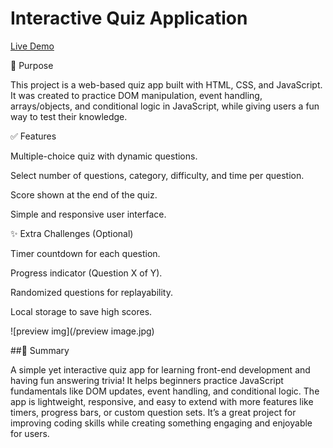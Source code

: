  # Interactive Quiz Application

 [Live Demo](missanju.github.io/Interactive-Quiz-Application)

📌 Purpose

This project is a web-based quiz app built with HTML, CSS, and JavaScript.
It was created to practice DOM manipulation, event handling, arrays/objects, and conditional logic in JavaScript, while giving users a fun way to test their knowledge.


✅ Features

Multiple-choice quiz with dynamic questions.

Select number of questions, category, difficulty, and time per question.

Score shown at the end of the quiz.

Simple and responsive user interface.



✨ Extra Challenges (Optional)

Timer countdown for each question.

Progress indicator (Question X of Y).

Randomized questions for replayability.

Local storage to save high scores.



![preview img](/preview image.jpg)






##📝 Summary

A simple yet interactive quiz app for learning front-end development and having fun answering trivia!
It helps beginners practice JavaScript fundamentals like DOM updates, event handling, and conditional logic.
The app is lightweight, responsive, and easy to extend with more features like timers, progress bars, or custom question sets.
It’s a great project for improving coding skills while creating something engaging and enjoyable for users.

